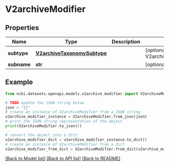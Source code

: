 # V2archiveModifier


## Properties

Name | Type | Description | Notes
------------ | ------------- | ------------- | -------------
**subtype** | [**V2archiveTaxonomySubtype**](V2archiveTaxonomySubtype.md) |  | [optional] [default to V2archiveTaxonomySubtype.UNKNOWN]
**subname** | **str** |  | [optional] 

## Example

```python
from ncbi.datasets.openapi.models.v2archive_modifier import V2archiveModifier

# TODO update the JSON string below
json = "{}"
# create an instance of V2archiveModifier from a JSON string
v2archive_modifier_instance = V2archiveModifier.from_json(json)
# print the JSON string representation of the object
print(V2archiveModifier.to_json())

# convert the object into a dict
v2archive_modifier_dict = v2archive_modifier_instance.to_dict()
# create an instance of V2archiveModifier from a dict
v2archive_modifier_from_dict = V2archiveModifier.from_dict(v2archive_modifier_dict)
```
[[Back to Model list]](../README.md#documentation-for-models) [[Back to API list]](../README.md#documentation-for-api-endpoints) [[Back to README]](../README.md)


